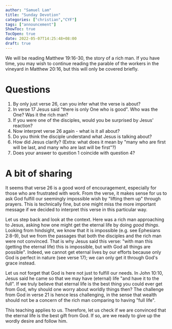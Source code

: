 ```yaml
---
author: "Samuel Lam"
title: "Sunday Devotion"
categories: ["christian","CYF"]
tags: ["announcement"]
ShowToc: true
TocOpen: true
date: 2022-05-07T14:25:48+08:00
draft: true
---
```


We will be reading Matthew 19:16-30, the story of a rich man. If you have time, you may wish to continue reading the parable of the workers in the vineyard in Matthew 20:16, but this will only be covered briefly.

# Questions
1. By only just verse 26, can you infer what the verse is about?
2. In verse 17 Jesus said "there is only One who is good". Who was the One? Was it the rich man?
3. If you were one of the disciples, would you be surprised by Jesus' reaction?
4. Now interpret verse 26 again - what is it all about? 
5. Do you think the disciple understand what Jesus is talking about? 
6. How did Jesus clarify? (Extra: what does it mean by "many who are first will be last, and many who are last will be first"?)
7. Does your answer to question 1 coincide with question 4?

# A bit of sharing
It seems that verse 26 is a good word of encouragement, especially for those who are frustrated with work. From the verse, it makes sense for us to ask God fulfill our seemingly impossible wish by "lifting them up" through prayers. This is technically fine, but one might miss the more important message if we decided to interpret this verse in this particular way.

Let us step back and look at the context. Here was a rich man approaching to Jesus, asking how one might get the eternal life by doing *good things*. Looking from hindsight, we know that it is impossible (e.g. see Ephesians 2:8-9), but we from the passages that both the disciples and the rich man were not convinced. That is why Jesus said this verse: "with man this (getting the eternal life) this is impossible, but with God all things are possible". Indeed, we cannot get eternal lives by our efforts because only God is perfect in nature (see verse 17); we can only get it through God's grace instead.

Let us not forget that God is here not just to fulfill our needs. In John 10:10, Jesus said he came so that we may have (eternal) life "and have it to the full". If we truly believe that eternal life is the best thing you could ever get from God, why should one worry about worldly things then? The challenge from God in verse 21 is hence less challenging, in the sense that wealth should not be a concern of the rich man comparing to having "full life". 

This teaching applies to us. Therefore, let us check if we are convinced that the eternal life is the best gift from God. If so, are we ready to give up the wordly desire and follow him.
